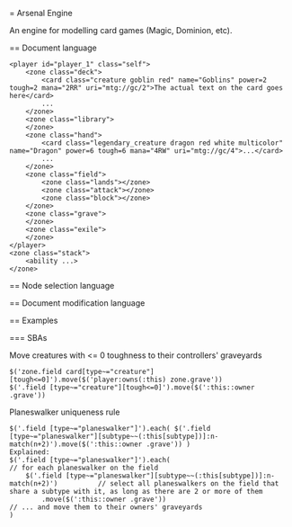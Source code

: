 = Arsenal Engine

An engine for modelling card games (Magic, Dominion, etc).

== Document language

    <player id="player_1" class="self">
        <zone class="deck">
            <card class="creature goblin red" name="Goblins" power=2 tough=2 mana="2RR" uri="mtg://gc/2">The actual text on the card goes here</card>
            ...
        </zone>
        <zone class="library">
        </zone>
        <zone class="hand">
            <card class="legendary_creature dragon red white multicolor" name="Dragon" power=6 tough=6 mana="4RW" uri="mtg://gc/4">...</card>
            ...
        </zone>
        <zone class="field">
            <zone class="lands"></zone>
            <zone class="attack"></zone>
            <zone class="block"></zone>
        </zone>
        <zone class="grave">
        </zone>
        <zone class="exile">
        </zone>
    </player>
    <zone class="stack">
        <ability ...>
    </zone>

== Node selection language

== Document modification language


== Examples

=== SBAs

Move creatures with <= 0 toughness to their controllers' graveyards

    $('zone.field card[type~="creature"][tough<=0]').move($('player:owns(:this) zone.grave'))
    $('.field [type~="creature"][tough<=0]').move($(':this::owner .grave'))

Planeswalker uniqueness rule

    $('.field [type~="planeswalker"]').each( $('.field [type~="planeswalker"][subtype~~(:this[subtype])]:n-match(n+2)').move($(':this::owner .grave')) )
    Explained:
    $('.field [type~="planeswalker"]').each(                                                // for each planeswalker on the field
        $('.field [type~="planeswalker"][subtype~~(:this[subtype])]:n-match(n+2)')          // select all planeswalkers on the field that share a subtype with it, as long as there are 2 or more of them
            .move($(':this::owner .grave'))                                                 // ... and move them to their owners' graveyards
    )

